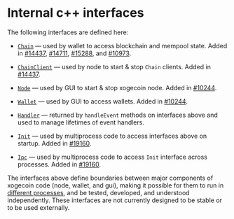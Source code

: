 # Internal c++ interfaces

The following interfaces are defined here:

* [`Chain`](chain.h) — used by wallet to access blockchain and mempool state. Added in [#14437](https://github.com/xogecoin/xogecoin/pull/14437), [#14711](https://github.com/xogecoin/xogecoin/pull/14711), [#15288](https://github.com/xogecoin/xogecoin/pull/15288), and [#10973](https://github.com/xogecoin/xogecoin/pull/10973).

* [`ChainClient`](chain.h) — used by node to start & stop `Chain` clients. Added in [#14437](https://github.com/xogecoin/xogecoin/pull/14437).

* [`Node`](node.h) — used by GUI to start & stop xogecoin node. Added in [#10244](https://github.com/xogecoin/xogecoin/pull/10244).

* [`Wallet`](wallet.h) — used by GUI to access wallets. Added in [#10244](https://github.com/xogecoin/xogecoin/pull/10244).

* [`Handler`](handler.h) — returned by `handleEvent` methods on interfaces above and used to manage lifetimes of event handlers.

* [`Init`](init.h) — used by multiprocess code to access interfaces above on startup. Added in [#19160](https://github.com/xogecoin/xogecoin/pull/19160).

* [`Ipc`](ipc.h) — used by multiprocess code to access `Init` interface across processes. Added in [#19160](https://github.com/xogecoin/xogecoin/pull/19160).

The interfaces above define boundaries between major components of xogecoin code (node, wallet, and gui), making it possible for them to run in [different processes](../../doc/multiprocess.md), and be tested, developed, and understood independently. These interfaces are not currently designed to be stable or to be used externally.
